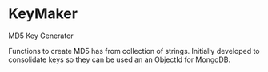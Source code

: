 # KeyMaker
MD5 Key Generator


Functions to create MD5 has from collection of strings. Initially developed to consolidate keys so they can be used an an ObjectId for MongoDB.
